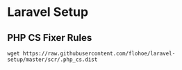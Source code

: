 # Laravel Setup

## PHP CS Fixer Rules

```console
wget https://raw.githubusercontent.com/flohoe/laravel-setup/master/scr/.php_cs.dist
```